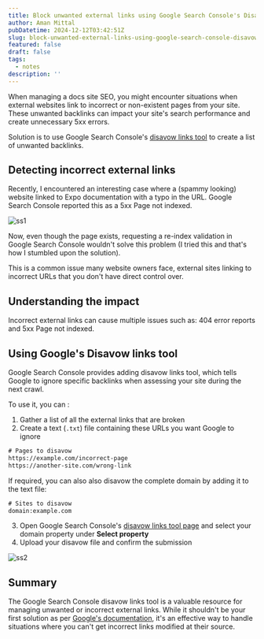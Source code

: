 ```yaml
---
title: Block unwanted external links using Google Search Console's Disavow
author: Aman Mittal
pubDatetime: 2024-12-12T03:42:51Z
slug: block-unwanted-external-links-using-google-search-console-disavow
featured: false
draft: false
tags:
  - notes
description: ''
---
```


When managing a docs site SEO, you might encounter situations when external websites link to incorrect or non-existent pages from your site. These unwanted backlinks can impact your site's search performance and create unnecessary 5xx errors.

Solution is to use Google Search Console's [disavow links tool](https://support.google.com/webmasters/answer/2648487?hl=en) to create a list of unwanted backlinks.

## Detecting incorrect external links

Recently, I encountered an interesting case where a (spammy looking) website linked to Expo documentation with a typo in the URL. Google Search Console reported this as a 5xx Page not indexed.

![ss1](/images/disavow-1.png)

Now, even though the page exists, requesting a re-index validation in Google Search Console wouldn't solve this problem (I tried this and that's how I stumbled upon the solution).

This is a common issue many website owners face, external sites linking to incorrect URLs that you don't have direct control over.

## Understanding the impact

Incorrect external links can cause multiple issues such as: 404 error reports and 5xx Page not indexed.

## Using Google's Disavow links tool

Google Search Console provides adding disavow links tool, which tells Google to ignore specific backlinks when assessing your site during the next crawl.

To use it, you can :

1. Gather a list of all the external links that are broken
2. Create a text (`.txt`) file containing these URLs you want Google to ignore

```txt
# Pages to disavow
https://example.com/incorrect-page
https://another-site.com/wrong-link
```

If required, you can also also disavow the complete domain by adding it to the text file:

```txt
# Sites to disavow
domain:example.com
```

3. Open Google Search Console's [disavow links tool page](https://search.google.com/search-console/disavow-links) and select your domain property under **Select property**
4. Upload your disavow file and confirm the submission

![ss2](/images/disavow-2.png)

## Summary

The Google Search Console disavow links tool is a valuable resource for managing unwanted or incorrect external links. While it shouldn't be your first solution as per [Google's documentation](https://support.google.com/webmasters/answer/2648487?hl=en), it's an effective way to handle situations where you can't get incorrect links modified at their source.
